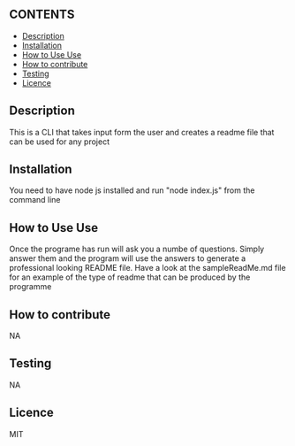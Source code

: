  ## CONTENTS

- [Description](#description)
- [Installation](#installation)
- [How to Use Use](#how-to-use-use)
- [How to contribute](#how-to-contribute)
- [Testing](#testing)
- [Licence](#licence)



## Description
This is a CLI that takes input form the user and creates a readme file that can be used for any project
## Installation
You need to have node js installed and run "node index.js" from the command line
## How to Use Use
Once the programe has run will ask you a numbe of questions. Simply answer them and the program will use the answers to generate a professional looking README file. Have a look at the sampleReadMe.md file for an example of the type of readme that can be produced by the programme 
## How to contribute
NA
## Testing
NA
## Licence
MIT
